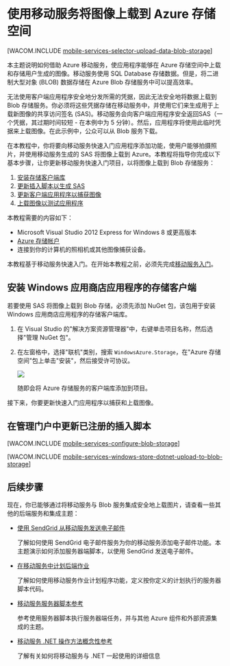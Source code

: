 <properties pageTitle="使用移动服务将图像上载到 blob 存储区（Windows 应用商店）| 移动服务" metaKeywords="" description="了解如何使用移动服务将图像上载到 Azure Blob 存储区以及从 Windows 应用商店应用程序访问图像。" metaCanonical="" services="" documentationCenter="Mobile" title="Upload images to Azure Storage by using Mobile Services" authors="glenga" solutions="mobile" manager="" editor="" />
<tags ms.service=""
    ms.date="02/22/2015"
    wacn.date="04/11/2015"
    />

# 使用移动服务将图像上载到 Azure 存储空间

[WACOM.INCLUDE [mobile-services-selector-upload-data-blob-storage](../includes/mobile-services-selector-upload-data-blob-storage.md)]

本主题说明如何借助 Azure 移动服务，使应用程序能够在 Azure 存储空间中上载和存储用户生成的图像。移动服务使用 SQL Database 存储数据。但是，将二进制大型对象 (BLOB) 数据存储在 Azure Blob 存储服务中可以提高效率。 

无法使用客户端应用程序安全地分发所需的凭据，因此无法安全地将数据上载到 Blob 存储服务。你必须将这些凭据存储在移动服务中，并使用它们来生成用于上载新图像的共享访问签名 (SAS)。移动服务会向客户端应用程序安全返回SAS（一个凭据，其过期时间较短 - 在本例中为 5 分钟）。然后，应用程序将使用此临时凭据来上载图像。在此示例中，公众可以从 Blob 服务下载。

在本教程中，你将要向移动服务快速入门应用程序添加功能，使用户能够拍摄照片，并使用移动服务生成的 SAS 将图像上载到 Azure。本教程将指导你完成以下基本步骤，让你更新移动服务快速入门项目，以将图像上载到 Blob 存储服务：

1. [安装存储客户端库]
2. [更新插入脚本以生成 SAS]
3. [更新客户端应用程序以捕获图像]
4. [上载图像以测试应用程序]

本教程需要的内容如下：

+ Microsoft Visual Studio 2012 Express for Windows 8 或更高版本
+ [Azure 存储帐户][如何创建存储帐户]
+ 连接到你的计算机的照相机或其他图像捕获设备。

本教程基于移动服务快速入门。在开始本教程之前，必须先完成[移动服务入门]。 

## <a name="install-storage-client"></a>安装 Windows 应用商店应用程序的存储客户端

若要使用 SAS 将图像上载到 Blob 存储，必须先添加 NuGet 包，该包用于安装 Windows 应用商店应用程序的存储客户端库。

1. 在 Visual Studio 的"解决方案资源管理器"中，右键单击项目名称，然后选择"管理 NuGet 包"。

2. 在左窗格中，选择"联机"类别，搜索 `WindowsAzure.Storage`，在"Azure 存储空间"包上单击"安装"，然后接受许可协议。 

  	![][2]

  	随即会将 Azure 存储服务的客户端库添加到项目。

接下来，你要更新快速入门应用程序以捕获和上载图像。

## <a name="update-scripts"></a>在管理门户中更新已注册的插入脚本

[WACOM.INCLUDE [mobile-services-configure-blob-storage](../includes/mobile-services-configure-blob-storage.md)]

[WACOM.INCLUDE [mobile-services-windows-store-dotnet-upload-to-blob-storage](../includes/mobile-services-windows-store-dotnet-upload-to-blob-storage.md)]

## <a name="next-steps"> </a>后续步骤

现在，你已能够通过将移动服务与 Blob 服务集成安全地上载图片，请查看一些其他的后端服务和集成主题：

+ [使用 SendGrid 从移动服务发送电子邮件]
 
  了解如何使用 SendGrid 电子邮件服务为你的移动服务添加电子邮件功能。本主题演示如何添加服务器端脚本，以使用 SendGrid 发送电子邮件。

+ [在移动服务中计划后端作业]

  了解如何使用移动服务作业计划程序功能，定义按你定义的计划执行的服务器脚本代码。

+ [移动服务服务器脚本参考]

  参考使用服务器脚本执行服务器端任务，并与其他 Azure 组件和外部资源集成的主题。
 
+ [移动服务 .NET 操作方法概念性参考]

  了解有关如何将移动服务与 .NET 一起使用的详细信息
  
 
<!-- Anchors. -->
[安装存储客户端库]: #install-storage-client
[更新客户端应用程序以捕获图像]: #add-select-images
[更新插入脚本以生成 SAS]: #update-scripts
[上载图像以测试应用程序]: #test
[后续步骤]:#next-steps

<!-- Images. -->

[2]: ./media/mobile-services-windows-store-dotnet-upload-data-blob-storage/mobile-add-storage-nuget-package-dotnet.png


<!-- URLs. -->
[使用 SendGrid 从移动服务发送电子邮件]: /zh-cn/documentation/articles/store-sendgrid-mobile-services-send-email-scripts/
[在移动服务中计划后端作业]: /zh-cn/documentation/articles/mobile-services-schedule-recurring-tasks
[从 .NET 后端使用服务总线向 Windows 应用商店应用程序发送推送通知]: http://go.microsoft.com/fwlink/?LinkId=277073&clcid=0x409
[移动服务服务器脚本参考]:/zh-cn/documentation/articles/mobile-services-how-to-use-server-scripts
[移动服务入门]: /zh-cn/documentation/articles/mobile-services-windows-store-get-started

[Azure 管理门户]: https://manage.windowsazure.cn/
[如何创建存储帐户]: /zh-cn/documentation/articles/storage-create-storage-account
[应用商店应用程序的 Azure 存储客户端库]: http://go.microsoft.com/fwlink/p/?LinkId=276866 
[移动服务 .NET 操作方法概念性参考]: /zh-cn/documentation/articles/mobile-services-windows-dotnet-how-to-use-client-library
[应用程序设置]: https://msdn.microsoft.com/zh-CN/library/windowsazure/b6bb7d2d-35ae-47eb-a03f-6ee393e170f7
